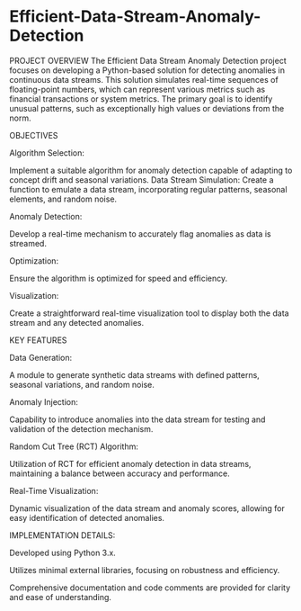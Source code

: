 # Efficient-Data-Stream-Anomaly-Detection

PROJECT OVERVIEW
The Efficient Data Stream Anomaly Detection project focuses on developing a Python-based solution for detecting anomalies in continuous data streams. This solution simulates real-time sequences of floating-point numbers, which can represent various metrics such as financial transactions or system metrics. The primary goal is to identify unusual patterns, such as exceptionally high values or deviations from the norm.

OBJECTIVES

Algorithm Selection:

Implement a suitable algorithm for anomaly detection capable of adapting to concept drift and seasonal variations.
Data Stream Simulation: Create a function to emulate a data stream, incorporating regular patterns, seasonal elements, and random noise.

Anomaly Detection: 

Develop a real-time mechanism to accurately flag anomalies as data is streamed.

Optimization: 

Ensure the algorithm is optimized for speed and efficiency.

Visualization: 

Create a straightforward real-time visualization tool to display both the data stream and any detected anomalies.


KEY FEATURES

Data Generation:

A module to generate synthetic data streams with defined patterns, seasonal variations, and random noise.

Anomaly Injection: 

Capability to introduce anomalies into the data stream for testing and validation of the detection mechanism.

Random Cut Tree (RCT) Algorithm: 

Utilization of RCT for efficient anomaly detection in data streams, maintaining a balance between accuracy and performance.

Real-Time Visualization: 

Dynamic visualization of the data stream and anomaly scores, allowing for easy identification of detected anomalies.


IMPLEMENTATION DETAILS:

Developed using Python 3.x.

Utilizes minimal external libraries, focusing on robustness and efficiency.

Comprehensive documentation and code comments are provided for clarity and ease of understanding.
